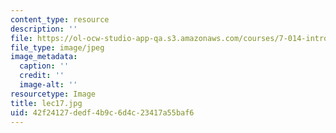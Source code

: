 ```yaml
---
content_type: resource
description: ''
file: https://ol-ocw-studio-app-qa.s3.amazonaws.com/courses/7-014-introductory-biology-spring-2005/42f24127dedf4b9c6d4c23417a55baf6_lec17.jpg
file_type: image/jpeg
image_metadata:
  caption: ''
  credit: ''
  image-alt: ''
resourcetype: Image
title: lec17.jpg
uid: 42f24127-dedf-4b9c-6d4c-23417a55baf6
---
```

